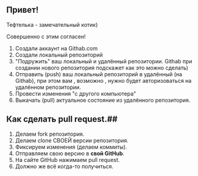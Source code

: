 ##  Привет!

Тефтелька - замечательный котик) 

Совершенно с этим согласен!

1. Создали аккаунт на Githab.com
2. Cоздали локальный репозиторий
3. "Подружить" ваш локальный и удалённый репозитории. Githab при создании нового репозитория подскажет как это можно сделать)
4. Отправить (push) ваш локальный репозиторий в удалённый (на Githab), при этом вам , возможно , нужно будет авторизоваться на удалённом репозитории.
5. Провести изменения "с другого компьютера"
6. Выкачать (pull) актуальное состояние из удалённого репозитория.

## Как сделать pull request.##
1. Делаем fork репозитория.
2. Делаем clone СВОЕЙ версии репозитория.
3. Фиксируем изменения (делаем коммиты).
4. Отправляем свою версию в **свой GitHub**.
5. На сайте GitHub нажимаем pull request.
6. Должно же всё когда-то получиться.